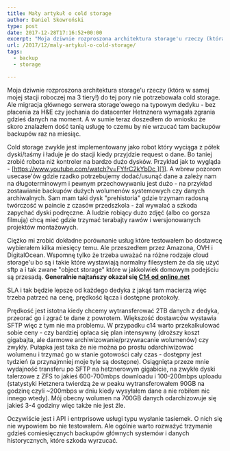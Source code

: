 ```yaml
---
title: Mały artykuł o cold storage
author: Daniel Skowroński
type: post
date: 2017-12-28T17:16:52+00:00
excerpt: "Moja dziwnie rozproszona architektura storage'u rzeczy (która w samej mojej stacji roboczej ma 3 tiery!) do tej pory nie potrzebowała cold storage. Ale migracja głównego serwera storage'owego na typowym dedyku - bez płacenia za H&E czy jechania do datacenter Hetnznera wymagała zgrania gdzieś danych na moment. A w sumie teraz doszedłem do wniosku że skoro znalazłem dość tanią usługę to czemu by nie wrzucać tam backupów backupów raz na miesiąc."
url: /2017/12/maly-artykul-o-cold-storage/
tags:
  - backup
  - storage

---
```

Moja dziwnie rozproszona architektura storage'u rzeczy (która w samej mojej stacji roboczej ma 3 tiery!) do tej pory nie potrzebowała cold storage. Ale migracja głównego serwera storage'owego na typowym dedyku - bez płacenia za H&E czy jechania do datacenter Hetnznera wymagała zgrania gdzieś danych na moment. A w sumie teraz doszedłem do wniosku że skoro znalazłem dość tanią usługę to czemu by nie wrzucać tam backupów backupów raz na miesiąc.

Cold storage zwykle jest implementowany jako robot który wyciąga z półek dyski/taśmy i ładuje je do stacji kiedy przyjdzie request o dane. Bo taniej zrobić robota niż kontroler na bardzo dużo dysków. Przykład jak to wygląda - [https://www.youtube.com/watch?v=FYfrC2kYbDc ][1]. A wbrew pozorom usecase'ów gdzie rzadko potrzebujemy dodać/usunąć dane a zależy nam na długoterminowym i pewnym przechowywaniu jest dużo - na przykład zostawianie backupów dużych wolumenów systemowych czy danych archiwalnych. Sam mam taki dysk "prehistoria" gdzie trzymam radosną twórczość w paincie z czasów przedszkola - żal wywalać a szkoda zapychać dyski podręczne. A ludzie robiący dużo zdjęć (albo co gorsza filmują) chcą mieć gdzie trzymać terabajty rawów i wersjonowanych projektów montażowych.

Ciężko mi zrobić dokładne porównanie usług które testowałem bo dostawcę wybierałem kilka miesięcy temu. Ale przeszedłem przez Amazona, OVH i DigitalOcean. Wspomnę tylko że trzeba uważać na różne rodzaje cloud storage'u bo są i takie które wystawiają normalny filesystem że da się użyć sftp a i tak zwane "object storage" które w jakkolwiek domowym podejściu są przesadą. **Generalnie najtańszy okazał się [C14 od online.net][2]**

SLA i tak będzie lepsze od każdego dedyka z jakąś tam macierzą więc trzeba patrzeć na cenę, prędkość łącza i dostępne protokoły.

Prędkość jest istotna kiedy chcemy wytransferować 2TB danych z dedyka, przeorać go i zgrać te dane z powrotem. Większość dostawców wystawia SFTP więc z tym nie ma problemu. W przypadku c14 warto przekalkulować sobie ceny - czy bardziej opłaca się plan intensywny (droższy koszt gigabajta, ale darmowe archiwizowanie/przywracanie wolumenów) czy zwykły. Pułapka jest taka że nie można po prostu odarchiwizować wolumenu i trzymać go w stanie gotowości cały czas - dostępny jest tydzień (a przynajmniej moje tyle są dostępne). Osiągnięta przeze mnie wydajność transferu po SFTP na hetznerowym gigabicie, na zwykłe dyski talerzowe z ZFS to jakieś 600-700mbps downloadu i 100-200mbps uploadu (statystyki Hetznera twierdzą że w peaku wytransferowałem 90GB na godzinę czyli ~200mbps w dniu kiedy wysyłałem dane a nie robiłem nic innego wtedy). Mój obecny wolumen na 700GB danych odarchizowuje się jakieś 3-4 godziny więc także nie jest źle.

Oczywiście jest i API i entrprisowe usługi typu wysłanie tasiemek. O nich się nie wypowiem bo nie testowałem. Ale ogólnie warto rozważyć trzymanie gdzieś comiesięcznych backupów głównych systemów i danych historycznych, które szkoda wyrzucać.

 [1]: https://www.youtube.com/watch?v=FYfrC2kYbDc
 [2]: https://www.online.net/en/c14